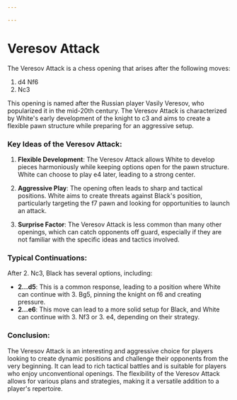 ```yaml
---

---
```

# Veresov Attack

The Veresov Attack is a chess opening that arises after the following moves:

1. d4 Nf6
2. Nc3

This opening is named after the Russian player Vasily Veresov, who popularized it in the mid-20th century. The Veresov Attack is characterized by White's early development of the knight to c3 and aims to create a flexible pawn structure while preparing for an aggressive setup.

### Key Ideas of the Veresov Attack:

1. **Flexible Development**: The Veresov Attack allows White to develop pieces harmoniously while keeping options open for the pawn structure. White can choose to play e4 later, leading to a strong center.

2. **Aggressive Play**: The opening often leads to sharp and tactical positions. White aims to create threats against Black's position, particularly targeting the f7 pawn and looking for opportunities to launch an attack.

3. **Surprise Factor**: The Veresov Attack is less common than many other openings, which can catch opponents off guard, especially if they are not familiar with the specific ideas and tactics involved.

### Typical Continuations:

After 2. Nc3, Black has several options, including:

- **2...d5**: This is a common response, leading to a position where White can continue with 3. Bg5, pinning the knight on f6 and creating pressure.
- **2...e6**: This move can lead to a more solid setup for Black, and White can continue with 3. Nf3 or 3. e4, depending on their strategy.

### Conclusion:

The Veresov Attack is an interesting and aggressive choice for players looking to create dynamic positions and challenge their opponents from the very beginning. It can lead to rich tactical battles and is suitable for players who enjoy unconventional openings. The flexibility of the Veresov Attack allows for various plans and strategies, making it a versatile addition to a player's repertoire.